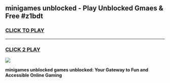 
## minigames unblocked - Play Unblocked Gmaes & Free #z1bdt
<h3>
<a href="https://news.freeplayer.one?title=minigames_unblocked&ref=24F">CLICK TO PLAY</a></h3>
<hr>

<h3>
<a href="https://news.freeplayer.one?title=minigames_unblocked&ref=24F">CLICK 2 PLAY</a>
  
</h3>

<a href="https://news.freeplayer.one?title=minigames_unblocked&ref=24F/"><img src="https://clearcache.store/games.png"></a>


**minigames unblocked games unblocked: Your Gateway to Fun and Accessible Online Gaming**
